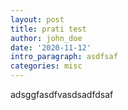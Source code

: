 ```yaml
---
layout: post
title: prati test
author: john_doe
date: '2020-11-12'
intro_paragraph: asdfsaf
categories: misc
---
```

adsggfasdfvasdsadfdsaf